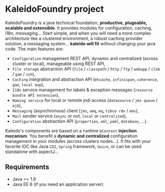 KaleidoFoundry project
=============

KaleidoFoundry is a java technical foundation, **productive, plugeable, scalable and extensible**. It provides modules for configuration, caching, i18n, messaging... Start simple, and when you will need a more complex architecture like a clustered environment, a robust caching provider solution, a messaging system... **kaleido will fit** without changing your java code. The main features are:

 * `Configuration` management REST API, dynamic and centralized (across cluster or local), manageable using REST API,
 * `File storage` abstraction API (`file` / `classpath` / `http` / `ftp` / `webapp` / `clob` / `gae` / `ssh`),
 * `Caching` integration and abstraction API (`ehcache`, `infinispan`, `coherence`, `gae`, `local map`),
 * `I18n` service management for labels & exception messages (`resource bundle API extension`),
 * `Naming service` for local or remote jndi access (`datasource` / `jms queue` / `ejb`),
 * `Messaging` (asynchronous) client (`jms`, `amq`, `mq`, `tibco rdv` / `ems`),
 * `Mail` sender service (`async` or not, `local` or `centralized`),
 * `Configuration` abstraction API (`properties`, `xml`, `yaml`, `database`, ...).

Kaleido's components are based on a runtime `@Context` **injection mecanism**. You benefit a **dynamic and centralized** configuration management in your modules (across clusters nodes...). It fits with your favorite IOC like Java `CDI`, `Spring` framework, `Guice`, or can be used standalone with aspectJ...

Requirements
------------
 * Java >= 1.8
 * Java EE 6  (if you need an application server)
